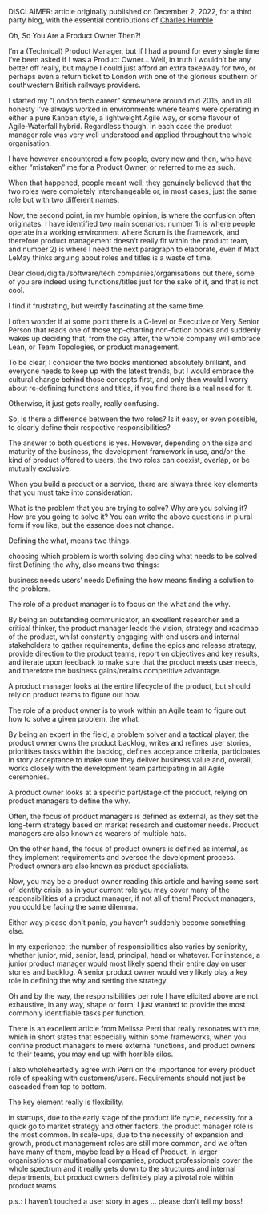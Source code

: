 DISCLAIMER: article originally published on December 2, 2022, for a third party blog, with the essential contributions of [Charles Humble](https://github.com/CHHUM)

Oh, So You Are a Product Owner Then?!

I’m a (Technical) Product Manager, but if I had a pound for every single time I’ve been asked if I was a Product Owner…
Well, in truth I wouldn’t be any better off really, but maybe I could just afford an extra takeaway for two, or perhaps even a return ticket to London with one of the glorious southern or southwestern British railways providers.

I started my “London tech career” somewhere around mid 2015, and in all honesty I’ve always worked in environments where teams were operating in either a pure Kanban style, a lightweight Agile way, or some flavour of Agile-Waterfall hybrid. Regardless though, in each case the product manager role was very well understood and applied throughout the whole organisation.

I have however encountered a few people, every now and then, who have either “mistaken” me for a Product Owner, or referred to me as such.

When that happened, people meant well; they genuinely believed that the two roles were completely interchangeable or, in most cases, just the same role but with two different names.

Now, the second point, in my humble opinion, is where the confusion often originates.
I have identified two main scenarios: number 1) is where people operate in a working environment where Scrum is the framework, and therefore product management doesn’t really fit within the product team, and number 2) is where I need the next paragraph to elaborate, even if Matt LeMay thinks arguing about roles and titles is a waste of time.

Dear cloud/digital/software/tech companies/organisations out there, some of you are indeed using functions/titles just for the sake of it, and that is not cool.

I find it frustrating, but weirdly fascinating at the same time.

I often wonder if at some point there is a C-level or Executive or Very Senior Person that reads one of those top-charting non-fiction books and suddenly wakes up deciding that, from the day after, the whole company will embrace Lean, or Team Topologies, or product management.

To be clear, I consider the two books mentioned absolutely brilliant, and everyone needs to keep up with the latest trends, but I would embrace the cultural change behind those concepts first, and only then would I worry about re-defining functions and titles, if you find there is a real need for it.

Otherwise, it just gets really, really confusing.

So, is there a difference between the two roles? Is it easy, or even possible, to clearly define their respective responsibilities?

The answer to both questions is yes. However, depending on the size and maturity of the business, the development framework in use, and/or the kind of product offered to users, the two roles can coexist, overlap, or be mutually exclusive.

When you build a product or a service, there are always three key elements that you must take into consideration:

What is the problem that you are trying to solve?
Why are you solving it?
How are you going to solve it?
You can write the above questions in plural form if you like, but the essence does not change.

Defining the what, means two things:

choosing which problem is worth solving
deciding what needs to be solved first
Defining the why, also means two things:

business needs
users’ needs
Defining the how means finding a solution to the problem.

The role of a product manager is to focus on the what and the why.

By being an outstanding communicator, an excellent researcher and a critical thinker, the product manager leads the vision, strategy and roadmap of the product, whilst constantly engaging with end users and internal stakeholders to gather requirements, define the epics and release strategy, provide direction to the product teams, report on objectives and key results, and iterate upon feedback to make sure that the product meets user needs, and therefore the business gains/retains competitive advantage.

A product manager looks at the entire lifecycle of the product, but should rely on product teams to figure out how.

The role of a product owner is to work within an Agile team to figure out how to solve a given problem, the what.

By being an expert in the field, a problem solver and a tactical player, the product owner owns the product backlog, writes and refines user stories, prioritises tasks within the backlog, defines acceptance criteria, participates in story acceptance to make sure they deliver business value and, overall, works closely with the development team participating in all Agile ceremonies.

A product owner looks at a specific part/stage of the product, relying on product managers to define the why.

Often, the focus of product managers is defined as external, as they set the long-term strategy based on market research and customer needs. Product managers are also known as wearers of multiple hats.

On the other hand, the focus of product owners is defined as internal, as they implement requirements and oversee the development process. Product owners are also known as product specialists.

Now, you may be a product owner reading this article and having some sort of identity crisis, as in your current role you may cover many of the responsibilities of a product manager, if not all of them! Product managers, you could be facing the same dilemma.

Either way please don’t panic, you haven’t suddenly become something else.

In my experience, the number of responsibilities also varies by seniority, whether junior, mid, senior, lead, principal, head or whatever. For instance, a junior product manager would most likely spend their entire day on user stories and backlog. A senior product owner would very likely play a key role in defining the why and setting the strategy.

Oh and by the way, the responsibilities per role I have elicited above are not exhaustive, in any way, shape or form, I just wanted to provide the most commonly identifiable tasks per function.

There is an excellent article from Melissa Perri that really resonates with me, which in short states that especially within some frameworks, when you confine product managers to mere external functions, and product owners to their teams, you may end up with horrible silos.

I also wholeheartedly agree with Perri on the importance for every product role of speaking with customers/users. Requirements should not just be cascaded from top to bottom.

The key element really is flexibility.

In startups, due to the early stage of the product life cycle, necessity for a quick go to market strategy and other factors, the product manager role is the most common. In scale-ups, due to the necessity of expansion and growth, product management roles are still more common, and we often have many of them, maybe lead by a Head of Product. In larger organisations or multinational companies, product professionals cover the whole spectrum and it really gets down to the structures and internal departments, but product owners definitely play a pivotal role within product teams.

p.s.: I haven’t touched a user story in ages … please don’t tell my boss!
